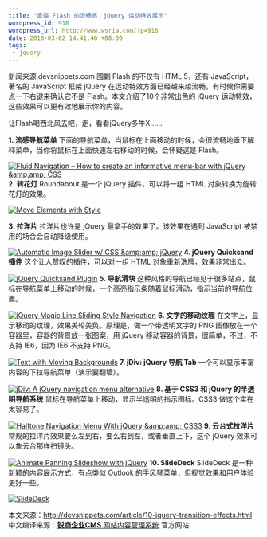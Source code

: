 ```yaml
--- 
title: "直逼 Flash 的流畅感：jQuery 运动特效展示"
wordpress_id: 918
wordpress_url: http://www.wsria.com/?p=918
date: 2010-03-02 14:41:46 +08:00
tags: 
 - jquery
---
```

新闻来源:devsnippets.com
围剿 Flash 的不仅有 HTML 5，还有 JavaScript，著名的 JavaScript 框架 jQuery 在运动特效方面已经越来越流畅，有时候你需要点一下右键来确认它不是 Flash。本文介绍了10个非常出色的 jQuery 运动特效，这些效果可以更有效地展示你的内容。

让Flash喝西北风去吧，走，看看jQuery多牛X……

<!--more-->

<strong>1. 流感导航菜单</strong>
下面的导航菜单，当鼠标在上面移动的时候，会很流畅地垂下解释菜单，当你将鼠标在上面快速左右移动的时候，会怀疑这是 Flash。

<a href="http://addyosmani.com/resources/fluid-menu/fluid-menu.html"><img src="http://devsnippets.com/img/jquery-magic/jquery-01.jpg" alt="Fluid  Navigation – How to create an informative menu-bar with jQuery &amp;amp;amp;  CSS" /></a>
<strong>2. 转花灯</strong>
Roundabout 是一个 jQuery 插件，可以将一组 HTML 对象转换为旋转花灯的效果。

<a href="http://fredhq.com/projects/roundabout/#demo"><img src="http://devsnippets.com/img/jquery-magic/jquery-02.jpg" alt="Move  Elements with Style" /></a>

<strong>3. 拉洋片</strong>
拉洋片也许是 jQuery 最拿手的效果了。该效果在遇到 JavaScript 被禁用的场合会自动降级使用。

<a href="http://www.sohtanaka.com/web-design/examples/image-slider/"><img src="http://devsnippets.com/img/jquery-magic/jquery-03.jpg" alt="Automatic Image Slider w/ CSS &amp;amp;amp; jQuery" /></a>
<strong>4. jQuery Quicksand 插件</strong>
这个让人赞叹的插件，可以对一组 HTML 对象重新洗牌，效果非常出众。

<a href="http://razorjack.net/quicksand/demos/one-set-clone.html"><img src="http://devsnippets.com/img/jquery-magic/jquery-04.jpg" alt="jQuery  Quicksand Plugin" /></a>
<strong>5. 导航滑块</strong>
这种风格的导航已经见于很多站点，鼠标在导航菜单上移动的时候，一个高亮指示条随着鼠标滑动，指示当前的导航位置。

<a href="http://css-tricks.com/examples/MagicLine/"><img src="http://devsnippets.com/img/jquery-magic/jquery-05.jpg" alt="jQuery  Magic Line Sliding Style Navigation" /></a>
<strong>6. 文字的移动纹理</strong>
在文字上，显示移动的纹理，效果美轮美奂。原理是，做一个带透明文字的 PNG 图像放在一个容器里，容器的背景放一张图案，用 jQuery 移动容器的背景，很简单，不过，不支持 IE6，因为 IE6 不支持 PNG。

<a href="http://www.gayadesign.com/scripts/textmovingbg/"><img src="http://devsnippets.com/img/jquery-magic/jquery-06.jpg" alt="Text  with Moving Backgrounds" /></a>
<strong>7. jDiv: jQuery 导航 Tab</strong>
一个可以显示丰富内容的下拉导航菜单（演示要翻墙）。

<a href="http://www.skyrocketlabs.com/categories/tutorials/jdiv/demo/index.html"><img src="http://devsnippets.com/img/jquery-magic/jquery-07.jpg" alt="jDiv: A  jQuery navigation menu alternative" /></a>
<strong>8. 基于 CSS3 和 jQuery 的半透明导航系统</strong>
鼠标在导航菜单上移动，显示半透明的指示图标。CSS3 做这个实在太容易了。

<a href="http://demo.tutorialzine.com/2010/01/halftone-navigation-menu-jquery-css/demo.html"><img src="http://devsnippets.com/img/jquery-magic/jquery-08.jpg" alt="Halftone Navigation Menu With jQuery &amp;amp;amp; CSS3" /></a>
<strong>9. 云台式拉洋片</strong>
常规的拉洋片效果要么左到右，要么右到左，或者垂直上下，这个 jQuery 效果可以象云台那样扫镜头。

<a href="http://s3.amazonaws.com/buildinternet/live-tutorials/panning-slideshow/panning-slideshow.htm"><img src="http://devsnippets.com/img/jquery-magic/jquery-09.jpg" alt="Animate Panning Slideshow with jQuery" /></a>
<strong>10. SlideDeck</strong>
SlideDeck 是一种新颖的内容展示方式，有点类似 Outlook 的手风琴菜单，但视觉效果和用户体验更好一些。

<a href="http://www.slidedeck.com/"><img src="http://devsnippets.com/img/jquery-magic/jquery-10.jpg" alt="SlideDeck" /></a>

本文来源：<a href="http://devsnippets.com/article/10-jquery-transition-effects.html">http://devsnippets.com/article/10-jquery-transition-effects.html</a>
中文编译来源：<a href="http://www.comsharp.com/"><strong>锐商企业CMS</strong> 网站内容管理系统</a> 官方网站
